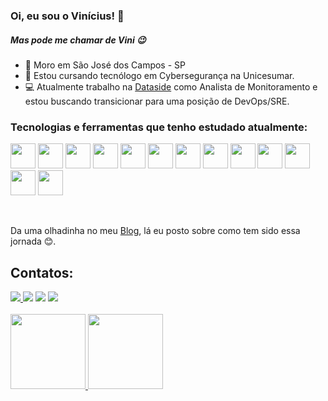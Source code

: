 ### Oi, eu sou o Vinícius! 👋
##### Mas pode me chamar de Vini 😉

- 📍 Moro em São José dos Campos - SP
- 📘 Estou cursando tecnólogo em Cybersegurança na Unicesumar.
- 💻 Atualmente trabalho na [Dataside](https://www.dataside.com.br/) como Analista de Monitoramento e estou buscando transicionar para uma posição de DevOps/SRE.

### Tecnologias e ferramentas que tenho estudado atualmente: 

<img src="https://cdn.jsdelivr.net/gh/devicons/devicon/icons/linux/linux-original.svg" width="40" height="40"/> <img src="https://cdn.jsdelivr.net/gh/devicons/devicon/icons/bash/bash-original.svg" width="40" height="40"/> 
            <img loading="lazy" src="https://cdn.jsdelivr.net/gh/devicons/devicon/icons/git/git-original.svg" width="40" height="40"/> 
            <img src="https://cdn.jsdelivr.net/gh/devicons/devicon/icons/c/c-original.svg" width="40" height="40"/>
            <img src="https://cdn.jsdelivr.net/gh/devicons/devicon/icons/python/python-original.svg" width="40" height="40"/> 
            <img src="https://cdn.jsdelivr.net/gh/devicons/devicon/icons/go/go-original-wordmark.svg" width="40" height="40"/>
            <img src="https://cdn.jsdelivr.net/gh/devicons/devicon/icons/postgresql/postgresql-original.svg" width="40" height="40"/>
            <img src="https://cdn.jsdelivr.net/gh/devicons/devicon/icons/docker/docker-original.svg" width="40" height="40"/>
            <img src="https://cdn.jsdelivr.net/gh/devicons/devicon/icons/kubernetes/kubernetes-plain.svg" width="40" height="40"/>
            <img src="https://cdn.jsdelivr.net/gh/devicons/devicon@latest/icons/amazonwebservices/amazonwebservices-original-wordmark.svg" width="40" height="40"/>
            <img src="https://cdn.jsdelivr.net/gh/devicons/devicon/icons/azure/azure-original.svg" width="40" height="40"/>
            <img src="https://cdn.jsdelivr.net/gh/devicons/devicon/icons/ansible/ansible-original.svg" width="40" height="40"/>
            <img src="https://cdn.jsdelivr.net/gh/devicons/devicon/icons/terraform/terraform-original.svg" width="40" height="40"/>

<br>

Da uma olhadinha no meu [Blog](https://viniciussena.netlify.app/), lá eu posto sobre como tem sido essa jornada 😊.

## Contatos:

<div>
  <a href="https://twitter.com/_osena" target="_blank"><img loading="lazy" src="https://img.shields.io/badge/Twitter-1DA1F2?style=for-the-badge&logo=twitter&logoColor=white" target="_blank">
<a href="https://instagram.com/oviniciussena__" target="_blank"><img loading="lazy" src="https://img.shields.io/badge/-Instagram-%23E4405F?style=for-the-badge&logo=instagram&logoColor=white" target="_blank"></a>
<a href = "mailto:viniciussena000@gmail.com"><img loading="lazy" src="https://img.shields.io/badge/Gmail-D14836?style=for-the-badge&logo=gmail&logoColor=white" target="_blank"></a>
<a href="https://www.linkedin.com/in/vinicius-sena-282b875b/" target="_blank"><img loading="lazy" src="https://img.shields.io/badge/-LinkedIn-%230077B5?style=for-the-badge&logo=linkedin&logoColor=white" target="_blank"></a>   
</div>

<br>
<div>
<a href="https://github.com/viniciussenaa">
<img loading="lazy" height="120em" src="https://github-readme-stats.vercel.app/api/top-langs/?username=viniciussenaa&layout=compact&langs_count=7&theme=dracula"/>
<img loading="lazy" height="120em" src="https://github-readme-stats.vercel.app/api?username=viniciussenaa&show_icons=true&theme=dracula&include_all_commits=true&count_private=true"/>
</div>
